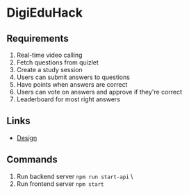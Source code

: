 # DigiEduHack

## Requirements
1. Real-time video calling
2. Fetch questions from quizlet
3. Create a study session
4. Users can submit answers to questions
4. Have points when answers are correct
5. Users can vote on answers and approve if they're correct
6. Leaderboard for most right answers

## Links
* [Design](https://excalidraw.com/#room=7f2978a6f02e54ede2a7,woTkiNoCcUCfus4dmXSUEQ)

## Commands
1. Run backend server `npm run start-api` \
2. Run frontend server `npm start`